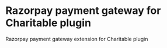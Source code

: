 # Razorpay payment gateway for Charitable plugin 
Razorpay payment gateway extension for Charitable plugin
